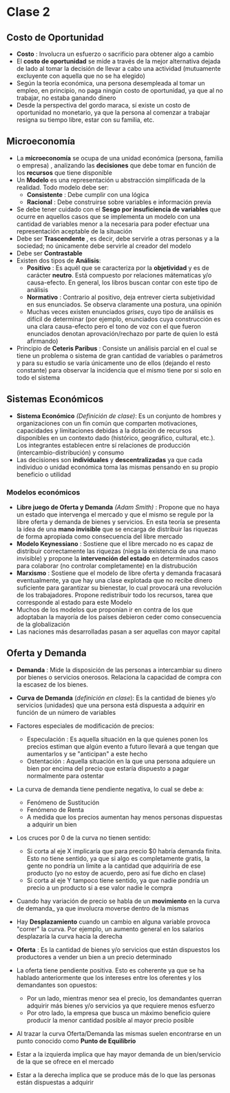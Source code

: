 # Clase 2
## Costo de Oportunidad
- __Costo__ : Involucra un esfuerzo o sacrificio para obtener algo a cambio
- El __costo de oportunidad__ se mide a través de la mejor alternativa dejada de lado al tomar la decisión de llevar a cabo una actividad (mutuamente excluyente con aquella que no se ha elegido)
- Según la teoría económica, una persona desempleada al tomar un empleo, en principio, no paga ningún costo de oportunidad, ya que al no trabajar, no estaba ganando dinero
- Desde la perspectiva del gordo maraca, sí existe un costo de oportunidad no monetario, ya que la persona al comenzar a trabajar resigna su tiempo libre, estar con su familia, etc.

## Microeconomía
- La __microeconomía__ se ocupa de una unidad económica (persona, familia o empresa) , analizando las __decisiones__ que debe tomar en función de los __recursos__ que tiene disponible
- Un __Modelo__ es una representación u abstracción simplificada de la realidad. Todo modelo debe ser:
  - __Consistente__ : Debe cumplir con una lógica
  - __Racional__ : Debe construirse sobre variables e información previa
- Se debe tener cuidado con el __Sesgo por insuficiencia de variables__ que ocurre en aquellos casos que se implementa un modelo con una cantidad de variables menor a la necesaria para poder efectuar una representación aceptable de la situación
- Debe ser __Trascendente__ , es decir, debe servirle a otras personas y a la sociedad; no únicamente debe servirle al creador del modelo
- Debe ser __Contrastable__
- Existen dos tipos de __Análisis__:
  - __Positivo__ : Es aquél que se caracteriza por la __objetividad__ y es de carácter __neutro__. Está compuesto por relaciones mátematicas y/o causa-efecto. En general, los libros buscan contar con este tipo de análisis
  - __Normativo__ : Contrario al positivo, deja entrever cierta subjetividad en sus enunciados. Se observa claramente una postura, una opinión
  - Muchas veces existen enunciados _grises_, cuyo tipo de análisis es difícil de determinar (por ejemplo, enunciados cuya construcción es una clara causa-efecto pero el tono de voz con el que fueron enunciados denotan aprovación/rechazo por parte de quien lo está afirmando)
- Principio de __Ceteris Paribus__ : Consiste un análisis parcial en el cual se tiene un problema o sistema de gran cantidad de variables o parámetros y para su estudio se varía únicamente uno de ellos (dejando el resto constante) para observar la incidencia que el mismo tiene por si solo en todo el sistema
## Sistemas Económicos
- __Sistema Económico__ _(Definición de clase)_: Es un conjunto de hombres y organizaciones con un fin común que comparten motivaciones, capacidades y limitaciones debidas a la dotación de recursos disponibles en un contexto dado (histórico, geográfico, cultural, etc.). Los integrantes establecen entre sí relaciones de producción (intercambio-distribución) y consumo
- Las decisiones son __individuales__ y __descentralizadas__ ya que cada individuo o unidad económica toma las mismas pensando en su propio beneficio o utilidad
### Modelos económicos
- __Libre juego de Oferta y Demanda__ _(Adam Smith)_ : Propone que no haya un estado que intervenga el mercado y que el mismo se regule por la libre oferta y demanda de bienes y servicios. En esta teoría se presenta la idea de una __mano invisible__ que se encarga de distribuir las riquezas de forma apropiada como consecuencia del libre mercado
- __Modelo Keynessiano__ : Sostiene que el libre mercado no es capaz de distribuir correctamente las riquezas (niega la existencia de una mano invisible) y propone la __intervención del estado__ en determinados casos para colaborar (no controlar completamente) en la distrubución
- __Marxismo__ : Sostiene que el modelo de libre oferta y demanda fracasará eventualmente, ya que hay una clase explotada que no recibe dinero suficiente para garantizar su bienestar, lo cual provocará una revolución de los trabajadores. Propone redistribuir todo los recursos, tarea que corresponde al estado para este Modelo   
- Muchos de los modelos que proponían ir en contra de los que adoptaban la mayoría de los países debieron ceder como consecuencia de la globalización
- Las naciones más desarrolladas pasan a ser aquellas con mayor capital

## Oferta y Demanda
- __Demanda__ : Mide la disposición de las personas a intercambiar su dinero por bienes o servicios onerosos. Relaciona la capacidad de compra con la escasez de los bienes.
- __Curva de Demanda__ (_definición en clase_): Es la cantidad de bienes y/o servicios (unidades) que una persona está dispuesta a adquirir en función de un número de variables
- Factores especiales de modificación de precios:
  - Especulación : Es aquella situación en la que quienes ponen los precios estiman que algún evento a futuro llevará a que tengan que aumentarlos y se "anticipan" a este hecho
  - Ostentación : Aquella situación en la que una persona adquiere un bien por encima del precio que estaría dispuesto a pagar normalmente para ostentar
- La curva de demanda tiene pendiente negativa, lo cual se debe a:
  - Fenómeno de Sustitución
  - Fenómeno de Renta
  - A medida que los precios aumentan hay menos personas dispuestas a adquirir un bien
- Los cruces por 0 de la curva no tienen sentido:
  - Si corta al eje X implicaría que para precio $0 habría demanda finita. Esto no tiene sentido, ya que si algo es completamente gratis, la gente no pondría un límite a la cantidad que adquiriría de ese producto (yo no estoy de acuerdo, pero así fue dicho en clase)
  - Si corta al eje Y  tampoco tiene sentido, ya que nadie pondría un precio a un producto si a ese valor nadie le compra
- Cuando hay variación de precio se habla de un __movimiento__ en la curva de demanda_ ya que involucra moverse dentro de la mismas
- Hay __Desplazamiento__ cuando un cambio en alguna variable provoca "correr" la curva. Por ejemplo, un aumento general en los salarios desplazaría la curva hacia la derecha
- __Oferta__ : Es la cantidad de bienes y/o servicios que están dispuestos los productores a vender un bien a un precio determinado
- La oferta tiene pendiente positiva. Esto es coherente ya que se ha hablado anteriormente que los intereses entre los oferentes y los demandantes son opuestos:
  - Por un lado, mientras menor sea el precio, los demandantes querran adquirir más bienes y/o servicios ya que requiere menos esfuerzo
  - Por otro lado, la empresa que busca un máximo beneficio quiere producir la menor cantidad posible al mayor precio posible

- Al trazar la curva Oferta/Demanda las mismas suelen encontrarse en un punto conocido como __Punto de Equilibrio__
- Estar a la izquierda implica que hay mayor demanda de un bien/servicio de la que se ofrece en el mercado
- Estar a la derecha implica que se produce más de lo que las personas están dispuestas a adquirir
